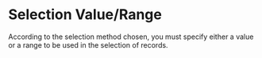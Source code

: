 # Selection Value/Range

According to the selection method chosen, you must specify either a
value or a range to be used in the selection of records.
